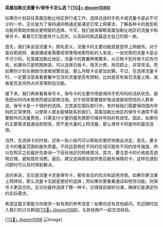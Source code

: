 **英属加勒比流量卡/保号卡怎么选？[[TG💪+ @esim1088](https://t.me/s/esim1088)]**

如果你计划前往英属加勒比地区旅行或工作，选择合适的手机卡或流量卡是必不可少的一步。无论是为了保持通讯畅通还是满足日常上网需求，了解各种卡的类型和功能将帮助你做出更明智的选择。今天，我们就来聊聊英属加勒比地区的流量卡和保号卡，看看它们到底有什么区别，以及如何挑选最适合自己的那一款。

首先，我们来说说流量卡。顾名思义，流量卡的主要功能就是提供上网服务。对于喜欢刷视频、看直播或者需要经常使用地图导航的人来说，一张优质的流量卡是必不可少的。在英属加勒比地区，流量卡的套餐种类繁多，从日租卡到月租卡应有尽有。如果你只是短期旅游，可以选择日租卡，按天计费，用完即止，非常灵活。而如果你计划长期居住或者频繁往返，那么月租卡会更加划算。不过，在选择流量卡时，一定要注意查看套餐中包含的流量是否有限制，比如是否有每日流量上限，或者是否支持热点共享等附加功能。

接下来，我们再来看看保号卡。保号卡的主要作用是保持手机号码的活跃状态，避免因长时间未使用而被运营商注销。对于经常需要接听电话或接收短信的人群来说，保号卡是一个很好的选择。尤其是在国际旅行中，有时候我们需要保持国内号码的正常使用，以便家人朋友能够联系到我们。英属加勒比地区的保号卡通常不需要额外的流量费用，只需支付少量的服务费即可维持号码的有效性。因此，如果你的主要需求是通话和短信，而不是大量的上网流量，那么保号卡将是你的最佳选择。

当然，在选择卡的时候，还有一些小技巧可以帮助你更好地做出决定。首先，要关注卡的覆盖范围和服务质量。不同运营商在不同的区域可能有不同的信号强度，所以在购买之前最好先查询一下目标地区的网络情况。其次，要注意卡的价格是否透明合理，避免隐形消费。最后，建议选择那些提供售后服务保障的卡，这样在遇到问题时可以及时得到解决。

总的来说，无论是流量卡还是保号卡，都有各自的优点和适用场景。如果你更注重上网体验，那么流量卡无疑是更好的选择；而如果你更看重通话和短信功能，则保号卡更适合你。无论你最终选择了哪一种卡，记得提前做好功课，确保它能满足你的实际需求。

希望这篇文章能为你提供一些有用的参考信息！如果你还有其他疑问，欢迎随时加入我们的讨论群组[[TG💪+ @esim1088](https://t.me/s/esim1088)]，与其他用户一起交流经验。

[[TG💪+ @esim1088](https://t.me/s/esim1088) ![Image](https://i.postimg.cc/4NQfJmqS/Snipaste-2025-05-13-00-14-12.png)]